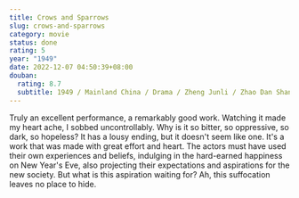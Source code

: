 ```yaml
---
title: Crows and Sparrows
slug: crows-and-sparrows
category: movie
status: done
rating: 5
year: "1949"
date: 2022-12-07 04:50:39+08:00
douban:
  rating: 8.7
  subtitle: 1949 / Mainland China / Drama / Zheng Junli / Zhao Dan Shangguan Yunzhu
---
```


Truly an excellent performance, a remarkably good work. Watching it made my heart ache, I sobbed uncontrollably. Why is it so bitter, so oppressive, so dark, so hopeless? It has a lousy ending, but it doesn't seem like one. It's a work that was made with great effort and heart. The actors must have used their own experiences and beliefs, indulging in the hard-earned happiness on New Year's Eve, also projecting their expectations and aspirations for the new society. But what is this aspiration waiting for? Ah, this suffocation leaves no place to hide.

